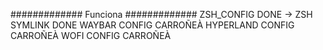 #############
Funciona
#############
ZSH_CONFIG DONE -> ZSH SYMLINK DONE
WAYBAR CONFIG CARROÑEÀ
HYPERLAND CONFIG CARROÑEÀ 
WOFI CONFIG CARROÑEÀ 
